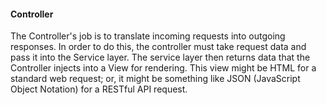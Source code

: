 #### Controller

The Controller's job is to translate incoming requests into outgoing responses. 
In order to do this, the controller must take request data and pass it into the Service layer.
The service layer then returns data that the Controller injects into a View for rendering. 
This view might be HTML for a standard web request; or, it might be something like JSON (JavaScript Object Notation) for a RESTful API request.
